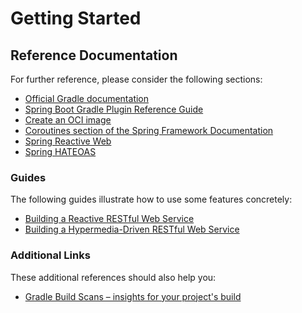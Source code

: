 # Getting Started

## Reference Documentation

For further reference, please consider the following sections:

* [Official Gradle documentation](https://docs.gradle.org)
* [Spring Boot Gradle Plugin Reference Guide](https://docs.spring.io/spring-boot/3.3.3/gradle-plugin)
* [Create an OCI image](https://docs.spring.io/spring-boot/3.3.3/gradle-plugin/packaging-oci-image.html)
* [Coroutines section of the Spring Framework Documentation](https://docs.spring.io/spring/docs/6.1.12/spring-framework-reference/languages.html#coroutines)
* [Spring Reactive Web](https://docs.spring.io/spring-boot/docs/3.3.3/reference/htmlsingle/index.html#web.reactive)
* [Spring HATEOAS](https://docs.spring.io/spring-boot/docs/3.3.3/reference/htmlsingle/index.html#web.spring-hateoas)

### Guides

The following guides illustrate how to use some features concretely:

* [Building a Reactive RESTful Web Service](https://spring.io/guides/gs/reactive-rest-service/)
* [Building a Hypermedia-Driven RESTful Web Service](https://spring.io/guides/gs/rest-hateoas/)

### Additional Links

These additional references should also help you:

* [Gradle Build Scans – insights for your project's build](https://scans.gradle.com#gradle)
